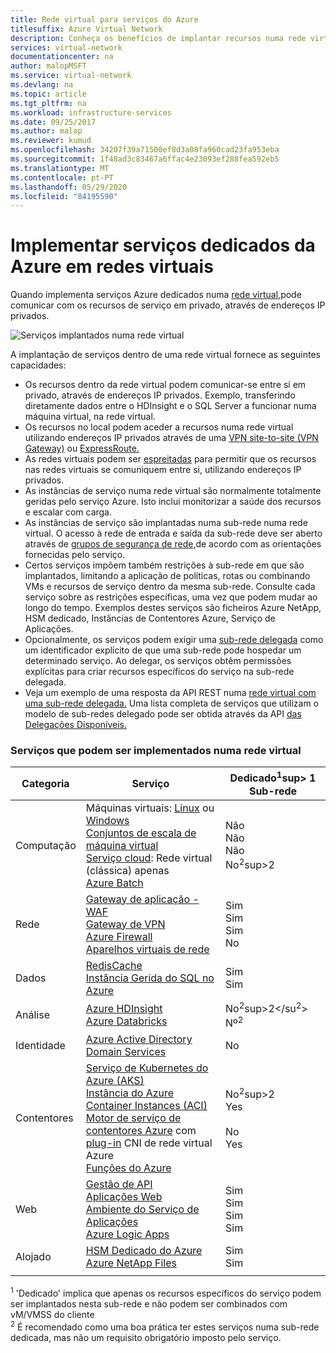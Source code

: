 ```yaml
---
title: Rede virtual para serviços do Azure
titlesuffix: Azure Virtual Network
description: Conheça os benefícios de implantar recursos numa rede virtual. Os recursos em redes virtuais podem comunicar entre si, e recursos no local, sem tráfego que atravessa a Internet.
services: virtual-network
documentationcenter: na
author: malopMSFT
ms.service: virtual-network
ms.devlang: na
ms.topic: article
ms.tgt_pltfrm: na
ms.workload: infrastructure-services
ms.date: 09/25/2017
ms.author: malop
ms.reviewer: kumud
ms.openlocfilehash: 34207f39a71500ef8d3a08fa960cad23fa953eba
ms.sourcegitcommit: 1f48ad3c83467a6ffac4e23093ef288fea592eb5
ms.translationtype: MT
ms.contentlocale: pt-PT
ms.lasthandoff: 05/29/2020
ms.locfileid: "84195590"
---
```

# <a name="deploy-dedicated-azure-services-into-virtual-networks"></a>Implementar serviços dedicados da Azure em redes virtuais

Quando implementa serviços Azure dedicados numa [rede virtual,](virtual-networks-overview.md)pode comunicar com os recursos de serviço em privado, através de endereços IP privados.

![Serviços implantados numa rede virtual](./media/virtual-network-for-azure-services/deploy-service-into-vnet.png)

A implantação de serviços dentro de uma rede virtual fornece as seguintes capacidades:

- Os recursos dentro da rede virtual podem comunicar-se entre si em privado, através de endereços IP privados. Exemplo, transferindo diretamente dados entre o HDInsight e o SQL Server a funcionar numa máquina virtual, na rede virtual.
- Os recursos no local podem aceder a recursos numa rede virtual utilizando endereços IP privados através de uma [VPN site-to-site (VPN Gateway)](../vpn-gateway/vpn-gateway-about-vpngateways.md?toc=%2fazure%2fvirtual-network%2ftoc.json#s2smulti) ou [ExpressRoute.](../expressroute/expressroute-introduction.md?toc=%2fazure%2fvirtual-network%2ftoc.json)
- As redes virtuais podem ser [espreitadas](virtual-network-peering-overview.md) para permitir que os recursos nas redes virtuais se comuniquem entre si, utilizando endereços IP privados.
- As instâncias de serviço numa rede virtual são normalmente totalmente geridas pelo serviço Azure. Isto inclui monitorizar a saúde dos recursos e escalar com carga.
- As instâncias de serviço são implantadas numa sub-rede numa rede virtual. O acesso à rede de entrada e saída da sub-rede deve ser aberto através de [grupos de segurança de rede,](security-overview.md#network-security-groups)de acordo com as orientações fornecidas pelo serviço.
- Certos serviços impõem também restrições à sub-rede em que são implantados, limitando a aplicação de políticas, rotas ou combinando VMs e recursos de serviço dentro da mesma sub-rede. Consulte cada serviço sobre as restrições específicas, uma vez que podem mudar ao longo do tempo. Exemplos destes serviços são ficheiros Azure NetApp, HSM dedicado, Instâncias de Contentores Azure, Serviço de Aplicações. 
- Opcionalmente, os serviços podem exigir uma [sub-rede delegada](virtual-network-manage-subnet.md#add-a-subnet) como um identificador explícito de que uma sub-rede pode hospedar um determinado serviço. Ao delegar, os serviços obtêm permissões explícitas para criar recursos específicos do serviço na sub-rede delegada.
- Veja um exemplo de uma resposta da API REST numa [rede virtual com uma sub-rede delegada.](https://docs.microsoft.com/rest/api/virtualnetwork/virtualnetworks/get#get-virtual-network-with-a-delegated-subnet) Uma lista completa de serviços que utilizam o modelo de sub-redes delegado pode ser obtida através da API [das Delegações Disponíveis.](https://docs.microsoft.com/rest/api/virtualnetwork/availabledelegations/list)

### <a name="services-that-can-be-deployed-into-a-virtual-network"></a>Serviços que podem ser implementados numa rede virtual

|Categoria|Serviço| Dedicado<sup>1</sup>sup></sup> 1 Sub-rede
|-|-|-|
| Computação | Máquinas virtuais: [Linux](../virtual-machines/linux/infrastructure-networking-guidelines.md?toc=%2fazure%2fvirtual-network%2ftoc.json) ou [Windows](../virtual-machines/windows/infrastructure-networking-guidelines.md?toc=%2fazure%2fvirtual-network%2ftoc.json) <br/>[Conjuntos de escala de máquina virtual](../virtual-machine-scale-sets/virtual-machine-scale-sets-mvss-existing-vnet.md?toc=%2fazure%2fvirtual-network%2ftoc.json)<br/>[Serviço cloud](https://msdn.microsoft.com/library/azure/jj156091): Rede virtual (clássica) apenas<br/> [Azure Batch](../batch/nodes-and-pools.md?toc=%2fazure%2fvirtual-network%2ftoc.json#virtual-network-vnet-and-firewall-configuration)| Não <br/> Não <br/> Não <br/> No<sup>2</sup>sup>2</sup>
| Rede | [Gateway de aplicação - WAF](../application-gateway/application-gateway-ilb-arm.md?toc=%2fazure%2fvirtual-network%2ftoc.json)<br/>[Gateway de VPN](../vpn-gateway/vpn-gateway-about-vpngateways.md?toc=%2fazure%2fvirtual-network%2ftoc.json)<br/>[Azure Firewall](../firewall/overview.md?toc=%2fazure%2fvirtual-network%2ftoc.json) <br/>[Aparelhos virtuais de rede](/windows-server/networking/sdn/manage/use-network-virtual-appliances-on-a-vn) | Sim <br/> Sim <br/> Sim <br/> No
|Dados|[RedisCache](../azure-cache-for-redis/cache-how-to-premium-vnet.md?toc=%2fazure%2fvirtual-network%2ftoc.json)<br/>[Instância Gerida do SQL no Azure](../azure-sql/managed-instance/connectivity-architecture-overview.md?toc=%2fazure%2fvirtual-network%2ftoc.json)| Sim <br/> Sim <br/> 
|Análise | [Azure HDInsight](../hdinsight/hdinsight-extend-hadoop-virtual-network.md?toc=%2fazure%2fvirtual-network%2ftoc.json)<br/>[Azure Databricks](../azure-databricks/what-is-azure-databricks.md?toc=%2fazure%2fvirtual-network%2ftoc.json) |No<sup>2</sup>sup>2</su<sup>2</sup>> <br/> Nº<sup>2</sup> <br/> 
| Identidade | [Azure Active Directory Domain Services](../active-directory-domain-services/active-directory-ds-getting-started-vnet.md?toc=%2fazure%2fvirtual-network%2ftoc.json) |No <br/>
| Contentores | [Serviço de Kubernetes do Azure (AKS)](../aks/concepts-network.md?toc=%2fazure%2fvirtual-network%2ftoc.json)<br/>[Instância do Azure Container Instances (ACI)](https://www.aka.ms/acivnet)<br/>[Motor de serviço de contentores Azure](https://github.com/Azure/acs-engine) com [plug-in](https://github.com/Azure/acs-engine/tree/master/examples/vnet) CNI de rede virtual Azure<br/>[Funções do Azure](../azure-functions/functions-networking-options.md#virtual-network-integration) |No<sup>2</sup>sup>2</sup><br/> Yes <br/><br/> No <br/> Yes
| Web | [Gestão de API](../api-management/api-management-using-with-vnet.md?toc=%2fazure%2fvirtual-network%2ftoc.json)<br/>[Aplicações Web](../app-service/web-sites-integrate-with-vnet.md?toc=%2fazure%2fvirtual-network%2ftoc.json)<br/>[Ambiente do Serviço de Aplicações](../app-service/web-sites-integrate-with-vnet.md?toc=%2fazure%2fvirtual-network%2ftoc.json)<br/>[Azure Logic Apps](../logic-apps/connect-virtual-network-vnet-isolated-environment-overview.md?toc=%2fazure%2fvirtual-network%2ftoc.json)<br/>|Sim <br/> Sim <br/> Sim <br/> Sim
| Alojado | [HSM Dedicado do Azure](../dedicated-hsm/index.yml?toc=%2fazure%2fvirtual-network%2ftoc.json)<br/>[Azure NetApp Files](../azure-netapp-files/azure-netapp-files-introduction.md?toc=%2fazure%2fvirtual-network%2ftoc.json)<br/>|Sim <br/> Sim <br/>
| | |

<sup>1</sup> 'Dedicado' implica que apenas os recursos específicos do serviço podem ser implantados nesta sub-rede e não podem ser combinados com vM/VMSS do cliente <br/> 
<sup>2</sup> É recomendado como uma boa prática ter estes serviços numa sub-rede dedicada, mas não um requisito obrigatório imposto pelo serviço.
